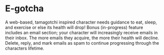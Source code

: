 # E-gotcha

A web-based, tamagotchi inspired character needs guidance to eat, sleep, and exercise or else its health will drop! Bonus (in-progress) feature includes an email section; your character will increasingly receive emails in their inbox. The more emails they acquire, the more their health will decline. Delete, reply, and mark emails as spam to continue progressing through the characters lifetime.
